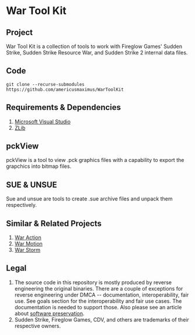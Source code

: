 # War Tool Kit
## Project
War Tool Kit is a collection of tools to work with Fireglow Games' Sudden Strike, Sudden Strike Resource War, and Sudden Strike 2 internal data files.

## Code
```
git clone --recurse-submodules https://github.com/americusmaximus/WarToolKit
```

## Requirements & Dependencies
1. [Microsoft Visual Studio](https://visualstudio.microsoft.com/downloads/)
2. [ZLib](https://github.com/madler/zlib)

## pckView
pckView is a tool to view .pck graphics files with a capability to export the grapchics into bitmap files.

## SUE & UNSUE
Sue and unsue are tools to create .sue archive files and unpack them respectively.

## Similar & Related Projects
1. [War Action](https://github.com/americusmaximus/WarAction)
2. [War Motion](https://github.com/americusmaximus/WarMotion)
3. [War Storm](https://github.com/americusmaximus/WarStorm)

## Legal
1. The source code in this repository is mostly produced by reverse engineering the original binaries. There are a couple of exceptions for reverse engineering under DMCA -- documentation, interoperability, fair use. See goals section for the interoperability and fair use cases. The documentation is needed to support those. Also please see an article about [software preservation](https://en.wikipedia.org/wiki/Digital_preservation).
2. Sudden Strike, Fireglow Games, CDV, and others are trademarks of their respective owners.

